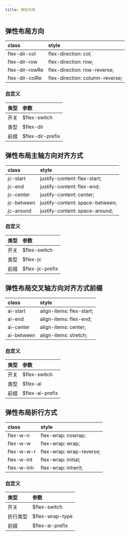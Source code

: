 ```yaml
---
title: 弹性布局
---
```


## 弹性布局方向

| class          | style                           |
| :------------- | :------------------------------ |
| flex-dir-col   | flex-direction: col;            |
| flex-dir-row   | flex-direction: row;            |
| flex-dir-rowRe | flex-direction: row-reverse;    |
| flex-dir-colRe | flex-direction: column-reverse; |

### 自定义

| 类型 | 参数             |
| :--- | :--------------- |
| 开关 | $flex-switch     |
| 类型 | $flex-dir        |
| 前缀 | $flex-dir-prefix |

## 弹性布局主轴方向对齐方式

| class      | style                           |
| :--------- | :------------------------------ |
| jc-start   | justify-content: flex-start;    |
| jc-end     | justify-content: flex-end;      |
| jc-center  | justify-content: center;        |
| jc-between | justify-content: space-between; |
| jc-around  | justify-content: space-around;  |

### 自定义

| 类型 | 参数            |
| :--- | :-------------- |
| 开关 | $flex-switch    |
| 类型 | $flex-jc        |
| 前缀 | $flex-jc-prefix |

## 弹性布局交叉轴方向对齐方式前缀

| class      | style                    |
| :--------- | :----------------------- |
| ai-start   | align-items: flex-start; |
| ai-end     | align-items: flex-end;   |
| ai-center  | align-items: center;     |
| ai-between | align-items: stretch;    |

### 自定义

| 类型 | 参数            |
| :--- | :-------------- |
| 开关 | $flex-switch    |
| 类型 | $flex-ai        |
| 前缀 | $flex-ai-prefix |

## 弹性布局折行方式

| class      | style                    |
| :--------- | :----------------------- |
| flex-w-n   | flex-wrap: nowrap;       |
| flex-w-w   | flex-wrap: wrap;         |
| flex-w-w-r | flex-wrap: wrap-reverse; |
| flex-w-int | flex-wrap: initial;      |
| flex-w-inh | flex-wrap: inherit;      |

### 自定义

| 类型     | 参数            |
| :------- | :-------------- |
| 开关     | $flex-switch    |
| 折行类型 | $flex-wrap-type |
| 前缀     | $flex-ai-prefix |
